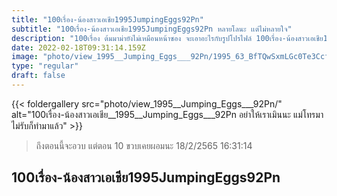 ```yaml
---
title: "100เรื่อง-น้องสาวเอเชีย1995JumpingEggs92Pn"
subtitle: "100เรื่อง-น้องสาวเอเชีย1995JumpingEggs92Pn หลายโลนะ เเต่ไม่หลายใจ"
description: "100เรื่อง ต้มมาม่ายังไม่เหมือนหน้าซอง จะเอาอะไรกับรูปโปรไฟล์ 100เรื่อง-น้องสาวเอเชีย1995JumpingEggs92Pn 18/2/2565 16:31:14"
date: 2022-02-18T09:31:14.159Z
image: "photo/view_1995__Jumping_Eggs___92Pn/1995_63_BfTQwSxmLGc0Te3CcfkX.jpg"
type: "regular"
draft: false
---
```


{{< foldergallery src="photo/view_1995__Jumping_Eggs___92Pn/" alt="100เรื่อง-น้องสาวเอเชีย__1995__Jumping_Eggs___92Pn อย่าให้เราเมินนะ แม่โทรมาไม่รับก็ทำมาแล้ว" >}}


> ถึงตอนนี้จะอวบ แต่ตอน 10 ขวบเคยผอมนะ 18/2/2565 16:31:14

## 100เรื่อง-น้องสาวเอเชีย1995JumpingEggs92Pn
